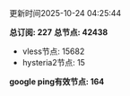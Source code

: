 更新时间2025-10-24 04:25:44

**总订阅: 227**
**总节点: 42438**
- vless节点: 15682
- hysteria2节点: 15

**google ping有效节点: 164**

